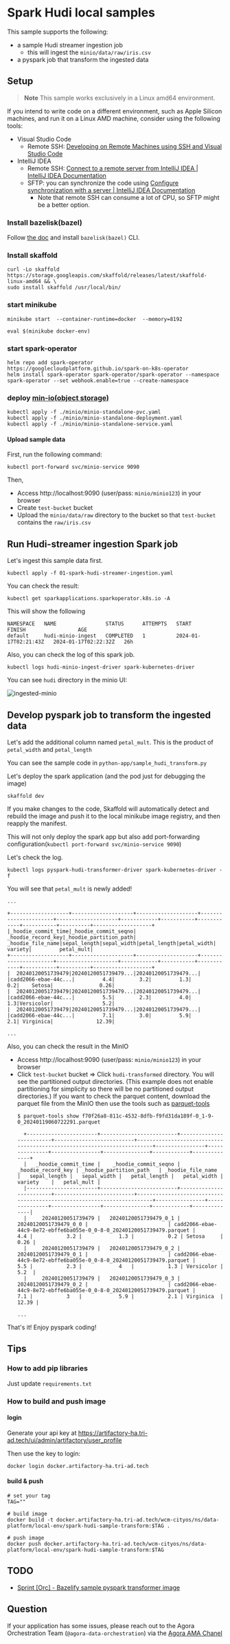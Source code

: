 # Spark Hudi local samples

This sample supports the following:
- a sample Hudi streamer ingestion job
  - this will ingest the `minio/data/raw/iris.csv`
- a pyspark job that transform the ingested data

## Setup

> **Note**
> This sample works exclusively in a Linux amd64 environment.

If you intend to write code on a different environment, such as Apple Silicon machines, and run it on a Linux AMD
machine, consider using the following tools:

- Visual Studio Code
    - Remote
      SSH: [Developing on Remote Machines using SSH and Visual Studio Code](https://code.visualstudio.com/docs/remote/ssh)
- IntelliJ IDEA
    - Remote
      SSH: [Connect to a remote server from IntelliJ IDEA | IntelliJ IDEA Documentation](https://www.jetbrains.com/help/idea/remote-development-starting-page.html)
    - SFTP: you can synchronize the code
      using [Configure synchronization with a server | IntelliJ IDEA Documentation](https://www.jetbrains.com/help/idea/configuring-synchronization-with-a-remote-host.html)
        - Note that remote SSH can consume a lot of CPU, so SFTP might be a better option.

### Install bazelisk(bazel)

Follow [the doc](https://developer.woven-city.toyota/docs/default/domain/agora-domain/agora_developers/development_environment/02_setting_up_agora_dev_env/#install-bazelisk) and install `bazelisk(bazel)` CLI.


### Install skaffold

```shell
curl -Lo skaffold https://storage.googleapis.com/skaffold/releases/latest/skaffold-linux-amd64 && \
sudo install skaffold /usr/local/bin/
```

### start minikube

```shell
minikube start  --container-runtime=docker  --memory=8192
```

```shell
eval $(minikube docker-env)
```

### start spark-operator

````shell
helm repo add spark-operator https://googlecloudplatform.github.io/spark-on-k8s-operator
helm install spark-operator spark-operator/spark-operator --namespace spark-operator --set webhook.enable=true --create-namespace
````

### deploy [min-io(object storage)](https://github.com/kubernetes/examples/tree/master/staging/storage/minio)

```shell
kubectl apply -f ./minio/minio-standalone-pvc.yaml
kubectl apply -f ./minio/minio-standalone-deployment.yaml
kubectl apply -f ./minio/minio-standalone-service.yaml
```

#### Upload sample data

First, run the following command:

```shell
kubectl port-forward svc/minio-service 9090
```

Then, 
- Access http://localhost:9090 (user/pass: `minio/minio123`) in your browser
- Create `test-bucket` bucket
- Upload the `minio/data/raw` directory to the bucket so that `test-bucket` contains the `raw/iris.csv`


## Run Hudi-streamer ingestion Spark job

Let's ingest this sample data first.

```shell
kubectl apply -f 01-spark-hudi-streamer-ingestion.yaml
```

You can check the result:

```shell
kubectl get sparkapplications.sparkoperator.k8s.io -A
```

This will show the following

```log
NAMESPACE   NAME                STATUS      ATTEMPTS   START                  FINISH                 AGE
default     hudi-minio-ingest   COMPLETED   1          2024-01-17T02:21:43Z   2024-01-17T02:22:32Z   26h
```

Also, you can check the log of this spark job.

```shell
kubectl logs hudi-minio-ingest-driver spark-kubernetes-driver
```

You can see `hudi` directory in the minio UI:

![ingested-minio](./fig/ingested-minio-result.jpg)

## Develop pyspark job to transform the ingested data

Let's add the additional column named `petal_mult`. This is the product of `petal_width` and `petal_length`

You can see the sample code in `python-app/sample_hudi_transform.py`

Let's deploy the spark application (and the pod just for debugging the image)

```shell
skaffold dev
```

If you make changes to the code, Skaffold will automatically detect and rebuild the image and push it to the local minikube image registry, and then reapply the manifest.

This will not only deploy the spark app but also add port-forwarding configuration(`kubectl port-forward svc/minio-service 9090`)


Let's check the log.

```shell
kubectl logs pyspark-hudi-transformer-driver spark-kubernetes-driver -f
```

You will see that `petal_mult` is newly added!

```log
...

+-------------------+--------------------+--------------------+----------------------+--------------------+------------+-----------+------------+-----------+----------+-------------------+
|_hoodie_commit_time|_hoodie_commit_seqno|  _hoodie_record_key|_hoodie_partition_path|   _hoodie_file_name|sepal_length|sepal_width|petal_length|petal_width|   variety|         petal_mult|
+-------------------+--------------------+--------------------+----------------------+--------------------+------------+-----------+------------+-----------+----------+-------------------+
|  20240120051739479|20240120051739479...|20240120051739479...|                      |cadd2066-ebae-44c...|         4.4|        3.2|         1.3|        0.2|    Setosa|               0.26|
|  20240120051739479|20240120051739479...|20240120051739479...|                      |cadd2066-ebae-44c...|         5.5|        2.3|         4.0|        1.3|Versicolor|                5.2|
|  20240120051739479|20240120051739479...|20240120051739479...|                      |cadd2066-ebae-44c...|         7.1|        3.0|         5.9|        2.1| Virginica|              12.39|

...
```

Also, you can check the result in the MinIO
- Access http://localhost:9090 (user/pass: `minio/minio123`) in your browser
- Click `test-bucket` bucket => Click `hudi-transformed` directory. You will see the partitioned output directories. (This example does not enable partitioning for simplicity so there will be no partitioned output directories.) If you want to check the parquet content, download the parquet file from the MinIO then use the tools such as [parquet-tools](https://pypi.org/project/parquet-tools/)
  ```shell
  $ parquet-tools show f70f26a8-811c-4532-8dfb-f9fd31da189f-0_1-9-0_20240119060722291.parquet
  
    +-----------------------+-------------------------+-------------------------+--------------------------+------------------------------------------------------------------------+----------------+---------------+----------------+---------------+------------+--------------+
    |   _hoodie_commit_time |    _hoodie_commit_seqno |      _hoodie_record_key | _hoodie_partition_path   | _hoodie_file_name                                                      |   sepal_length |   sepal_width |   petal_length |   petal_width | variety    |   petal_mult |
    |-----------------------+-------------------------+-------------------------+--------------------------+------------------------------------------------------------------------+----------------+---------------+----------------+---------------+------------+--------------|
    |     20240120051739479 |   20240120051739479_0_1 |   20240120051739479_0_0 |                          | cadd2066-ebae-44c9-8e72-ebffe6ba055e-0_0-8-0_20240120051739479.parquet |            4.4 |           3.2 |            1.3 |           0.2 | Setosa     |         0.26 |
    |     20240120051739479 |   20240120051739479_0_2 |   20240120051739479_0_1 |                          | cadd2066-ebae-44c9-8e72-ebffe6ba055e-0_0-8-0_20240120051739479.parquet |            5.5 |           2.3 |            4   |           1.3 | Versicolor |         5.2  |
    |     20240120051739479 |   20240120051739479_0_3 |   20240120051739479_0_2 |                          | cadd2066-ebae-44c9-8e72-ebffe6ba055e-0_0-8-0_20240120051739479.parquet |            7.1 |           3   |            5.9 |           2.1 | Virginica  |        12.39 |
  
  ...
  ```

That's it! Enjoy pyspark coding!

## Tips

### How to add pip libraries

Just update `requirements.txt`

### How to build and push image

#### login

Generate your api key at https://artifactory-ha.tri-ad.tech/ui/admin/artifactory/user_profile

Then use the key to login:

```shell
docker login docker.artifactory-ha.tri-ad.tech
```

#### build & push

```shell
# set your tag
TAG="" 

# build image
docker build -t docker.artifactory-ha.tri-ad.tech/wcm-cityos/ns/data-platform/local-env/spark-hudi-sample-transform:$TAG .

# push image
docker push docker.artifactory-ha.tri-ad.tech/wcm-cityos/ns/data-platform/local-env/spark-hudi-sample-transform:$TAG
```

## TODO
- [Sprint [Orc] - Bazelify sample pyspark transformer image](https://wovencity.monday.com/boards/3813113014/views/86794788/pulses/6068408619)

## Question

If your application has some issues, please reach out to the Agora Orchestration Team (`@agora-data-orchestration`) via
the
[Agora AMA Chanel](https://woven-by-toyota.slack.com/archives/C02CVJLTMJ7)
